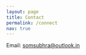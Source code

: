 ```yaml
---
layout: page
title: Contact
permalink: /connect
nav: true
---
```


<!-- pages/contact.md -->

Email: somsubhra@outlook.in
